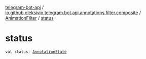 [telegram-bot-api](../../index.md) / [io.github.oleksivio.telegram.bot.api.annotations.filter.composite](../index.md) / [AnimationFilter](index.md) / [status](./status.md)

# status

`val status: `[`AnnotationState`](../../io.github.oleksivio.telegram.bot.api.model.annotation/-annotation-state/index.md)
